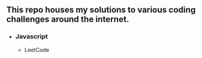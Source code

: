 ## This repo houses my solutions to various coding challenges around the internet.
- ### Javascript
  - LeetCode
